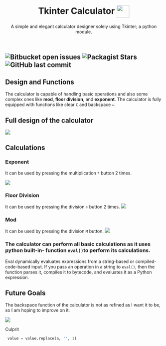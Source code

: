 <h1 align="center">Tkinter Calculator <img align="center" src="https://i.imgur.com/JDzrSoW.png" height="40" width="40" /></h1>
<p align="center">A simple and elegant calculator designer solely using Tkinter; a python module.</p>
<br>

![Bitbucket open issues](https://img.shields.io/bitbucket/issues-raw/AlexxyQQ/Tkinter_calculator?style=plastic) 
![Packagist Stars](https://img.shields.io/packagist/stars/AlexxyQQ/Tkinter_calculator?style=plastic)
![GitHub last commit](https://img.shields.io/github/last-commit/AlexxyQQ/Tkinter_calculator?style=plastic)
---
## Design and Functions

The calculator is capable of handling basic operations and also some complex ones like **mod**, **floor division**, and **exponent**.
The calculator is fully equipped with functions like clear ``C`` and backspace ``⇚``.


## Full design of the calculator

<img src="https://i.imgur.com/8te7ink.png" />


## Calculations

### Exponent
It can be used by pressing the multiplication ``*`` button 2 times.

<img src="https://i.imgur.com/OlfLyUF.gif" />

### Floor Division
It can be used by pressing the division ``÷``  button 2 times.
<img src="https://i.imgur.com/Rle6VfK.gif" />

### Mod
It can be used by pressing the division ``M``  button.
<img src="https://i.imgur.com/NyoGXSX.gif" />
 
### The calculator can perform all basic calculations as it uses python built-in- function ```eval()```to perform its calculations.
Eval dynamically evaluates expressions from a string-based or compiled-code-based input. If you pass an operation in a string to ```eval()```, then the function parses it, compiles it to bytecode, and evaluates it as a Python expression.

## Future Goals
The backspace function of the calculator is not as refined as I want it to be, so I am hoping to improve on it.

<img src="https://i.imgur.com/MLZGaPa.gifhttps://i.imgur.com/MLZGaPa.gif" />

Culprit
```python
 value = value.replace(a, '', 1)
```